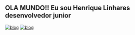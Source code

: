 ## OLA MUNDO!! Eu sou Henrique Linhares desenvolvedor junior

[![blog](https://img.shields.io/badge/LinkedIn-0077B5?style=for-the-badge&logo=linkedin&logoColor=white)](https://www.linkedin.com/in/henrique-linhares-20b6a1284/?utm_source=share&utm_campaign=share_via&utm_content=profile&utm_medium=android_app) [![blog](https://img.shields.io/badge/Instagram-E4405F.svg?style=for-the-badge&logo=Instagram&logoColor=white)](https://www.instagram.com/linhares_hrq/)

